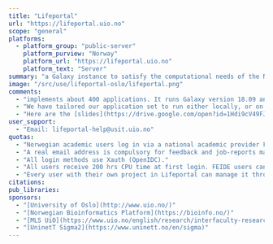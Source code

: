 ```yaml
---
title: "Lifeportal"
url: "https://lifeportal.uio.no"
scope: "general"
platforms:
  - platform_group: "public-server"
    platform_purview: "Norway"
    platform_url: "https://lifeportal.uio.no"
    platform_text: "Server"
summary: "a Galaxy instance to satisfy the computational needs of the Norwegian research community in life sciences but also of any other user willing to use the service."
image: "/src/use/lifeportal-oslo/lifeportal.png"
comments:
  - "implements about 400 applications. It runs Galaxy version 18.09 and jobs are executed on the [Abel cluster](https://www.uio.no/english/services/it/research/hpc/abel/more/) (~650 nodes) using the slurm-drmaa library."
  - "We have tailored our application set to run either locally, or on the cluster with regard to the requested resources for the job. Resources (memory, walltime, number of tasks, number of cpus) are allocated on a per job basis which gives an exceptional flexibility to use and save requested resources. The instance is among the few in the world implementing a resource allocation management system plugged into Galaxy (and Galaxy GUI) which reserves, charges and refunds the user accounts after each executed job."
  - "Here are the [slides](https://drive.google.com/open?id=1Hdi9cV49FJ7eL4XrnJXs5kNIs68y4HJ3) with a detailed description of the login procedure."
user_support:
  - "Email: lifeportal-help@usit.uio.no"
quotas:
  - "Norwegian academic users log in via a national academic provider FEIDE. All other users may select Facebook, Twitter or Linkedin to log in."
  - "A real email address is compulsory for feedback and job-reports management."
  - "All login methods use Xauth (OpenIDC)."
  - "All users receive 200 hrs CPU time at first login. FEIDE users can then apply for a project within Lifeportal, up to 20 000 hrs. The applications are considered immediately and resources are allocated within minutes by a routine which is implemented within Lifeportal (Galaxy). All other users may write to lifeportal-help@usit.uio.no and their applications will be considered by our committee. If approved, they will be given access to common projects with larger resource allocations."
  - "Every user with their own project in Lifeportal can manage it through the menus built in the Galaxy GUI."
citations:
pub_libraries:
sponsors:
  - "[University of Oslo](http://www.uio.no/)"
  - "[Norwegian Bioinformatics Platform](https://bioinfo.no/)"
  - "[MLS UiO](https://www.uio.no/english/research/interfaculty-research-areas/mls/)"
  - "[UninetT Sigma2](https://www.uninett.no/en/sigma)"
---
```

